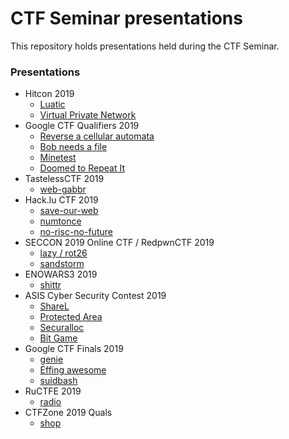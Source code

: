 # CTF Seminar presentations

This repository holds presentations held during the CTF Seminar.


### Presentations

+ Hitcon 2019
  - [Luatic](hitcon-2019/luatic/)
  - [Virtual Private Network](hitcon-2019/virtual-public-network/)
+ Google CTF Qualifiers 2019
  - [Reverse a cellular automata](gctf-quals-2019/automata)
  - [Bob needs a file](gctf-quals-2019/bobneedsafile)
  - [Minetest](gctf-quals-2019/minetest)
  - [Doomed to Repeat It](gctf-quals-2019/doomed-to-repeat-it)
+ TastelessCTF 2019
  - [web-gabbr](tasteless-2019/web-gabbr)
+ Hack.lu CTF 2019
  - [save-our-web](hack.lu-2019/save-our-planet)
  - [numtonce](hack.lu-2019/numtonce)
  - [no-risc-no-future](hack.lu-2019/no-risc-no-future)
+ SECCON 2019 Online CTF / RedpwnCTF 2019
  - [lazy / rot26](seccon-2019/lazy)
  - [sandstorm](seccon-2019/sandstorm)
+ ENOWARS3 2019
  - [shittr](enowars3-2019/shittr)
+ ASIS Cyber Security Contest 2019
  - [ShareL](asis-2019/sharel)
  - [Protected Area](asis-2019/protected-area)
  - [Securalloc](asis-2019/securalloc)
  - [Bit Game](asis-2019/bit-game)
+ Google CTF Finals 2019
  - [genie](gctf-finals-2019/genie)
  - [Effing awesome](gctf-finals-2019/effing-awesome)
  - [suidbash](gctf-finals-2019/suidbash)
+ RuCTFE 2019
  - [radio](ructfe-2019/radio)
+ CTFZone 2019 Quals
  - [shop](ctfzone-quals-2019/shop)
